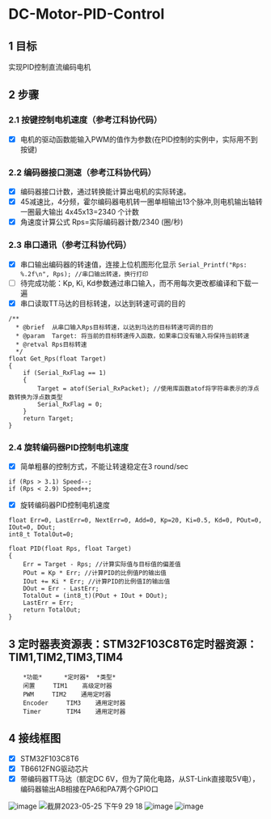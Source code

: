 # DC-Motor-PID-Control

## 1 目标
实现PID控制直流编码电机

## 2 步骤
### 2.1 按键控制电机速度（参考江科协代码）
- [x] 电机的驱动函数能输入PWM的值作为参数(在PID控制的实例中，实际用不到按键)

### 2.2 编码器接口测速（参考江科协代码）
- [x] 编码器接口计数，通过转换能计算出电机的实际转速。
- [x] 45减速比，4分频，霍尔编码器电机转一圈单相输出13个脉冲,则电机输出轴转一圈最大输出 4x45x13=2340 个计数
- [x] 角速度计算公式 Rps=实际编码器计数/2340 (圈/秒)

### 2.3 串口通讯（参考江科协代码）
- [x] 串口输出编码器的转速值，连接上位机图形化显示 
```Serial_Printf("Rps: %.2f\n", Rps); //串口输出转速，换行打印```
- [ ] 待完成功能：Kp, Ki, Kd参数通过串口输入，而不用每次更改都编译和下载一遍
- [x] 串口读取TT马达的目标转速，以达到转速可调的目的
```
/**
  * @brief  从串口输入Rps目标转速，以达到马达的目标转速可调的目的
  * @param  Target: 将当前的目标转速传入函数，如果串口没有输入将保持当前转速
  * @retval Rps目标转速
  */
float Get_Rps(float Target) 
{
	if (Serial_RxFlag == 1) 
	{
		Target = atof(Serial_RxPacket); //使用库函数atof将字符串表示的浮点数转换为浮点数类型
		Serial_RxFlag = 0;		
	}
	return Target;	
}		
```

### 2.4 旋转编码器PID控制电机速度
- [x] 简单粗暴的控制方式，不能让转速稳定在3 round/sec
```
if (Rps > 3.1) Speed--;
if (Rps < 2.9) Speed++;
```
- [x] 旋转编码器PID控制电机速度
```
float Err=0, LastErr=0, NextErr=0, Add=0, Kp=20, Ki=0.5, Kd=0, POut=0, IOut=0, DOut;
int8_t TotalOut=0;

float PID(float Rps, float Target)
{
	Err = Target - Rps; //计算实际值与目标值的偏差值
	POut = Kp * Err; //计算PID的比例值P的输出值
	IOut += Ki * Err; //计算PID的比例值I的输出值
	DOut = Err - LastErr;
	TotalOut = (int8_t)(POut + IOut + DOut);
	LastErr = Err;
	return TotalOut;
}
```

## 3 定时器表资源表：STM32F103C8T6定时器资源：TIM1,TIM2,TIM3,TIM4
```	
	*功能*	  *定时器*	 *类型*
	闲置	   TIM1	   高级定时器
	PWM	    TIM2    通用定时器	
	Encoder	    TIM3    通用定时器	
	Timer	    TIM4    通用定时器	
```
## 4 接线框图
- [x] STM32F103C8T6
- [x] TB6612FNG驱动芯片
- [x] 带编码器TT马达（额定DC 6V，但为了简化电路，从ST-Link直接取5V电），编码器输出AB相接在PA6和PA7两个GPIO口

![image](https://github.com/Kevinyym/DC-Motor-PID-Control/assets/101639215/17cab75c-6be5-4e72-a344-1fd93b60f28d)
![截屏2023-05-25 下午9 29 18](https://github.com/Kevinyym/DC-Motor-PID-Control/assets/101639215/1a99db1c-61d8-4b7c-859d-89d0d5e69765)
![image](https://github.com/Kevinyym/DC-Motor-PID-Control/assets/101639215/42c0d39c-cd12-4813-b81c-59fcdd98d0a7)
![image](https://github.com/Kevinyym/DC-Motor-PID-Control/assets/101639215/26005199-d8f5-4325-bc04-f22d68b845f4)

